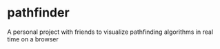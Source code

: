 # pathfinder
A personal project with friends to visualize pathfinding algorithms in real time on a browser
